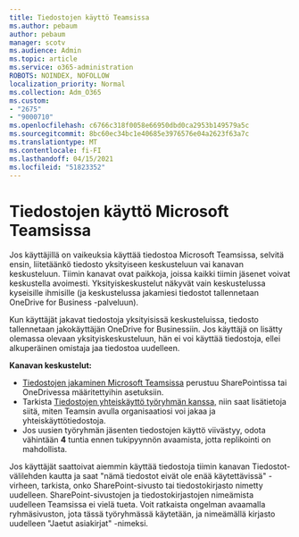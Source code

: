 ```yaml
---
title: Tiedostojen käyttö Teamsissa
ms.author: pebaum
author: pebaum
manager: scotv
ms.audience: Admin
ms.topic: article
ms.service: o365-administration
ROBOTS: NOINDEX, NOFOLLOW
localization_priority: Normal
ms.collection: Adm_O365
ms.custom:
- "2675"
- "9000710"
ms.openlocfilehash: c6766c318f0058e66950dbd0ca2953b149579a5c
ms.sourcegitcommit: 8bc60ec34bc1e40685e3976576e04a2623f63a7c
ms.translationtype: MT
ms.contentlocale: fi-FI
ms.lasthandoff: 04/15/2021
ms.locfileid: "51823352"
---
```

# <a name="accessing-files-in-microsoft-teams"></a>Tiedostojen käyttö Microsoft Teamsissa

Jos käyttäjillä on vaikeuksia käyttää tiedostoa Microsoft Teamsissa, selvitä ensin, liitetäänkö tiedosto yksityiseen keskusteluun vai kanavan keskusteluun. Tiimin kanavat ovat paikkoja, joissa kaikki tiimin jäsenet voivat keskustella avoimesti. Yksityiskeskustelut näkyvät vain keskustelussa kyseisille ihmisille (ja keskustelussa jakamiesi tiedostot tallennetaan OneDrive for Business -palveluun).

Kun käyttäjät jakavat tiedostoja yksityisissä keskusteluissa, tiedosto tallennetaan jakokäyttäjän OneDrive for Businessiin. Jos käyttäjä on lisätty olemassa olevaan yksityiskeskusteluun, hän ei voi käyttää tiedostoja, ellei alkuperäinen omistaja jaa tiedostoa uudelleen.    

**Kanavan keskustelut:**

- [Tiedostojen jakaminen Microsoft Teamsissa](https://docs.microsoft.com/MicrosoftTeams/sharing-files-in-teams) perustuu SharePointissa tai OneDrivessa määritettyihin asetuksiin. 
- Tarkista [Tiedostojen yhteiskäyttö työryhmän kanssa,](https://support.office.com/article/Collaborate-on-files-with-your-Team-9b200289-dbac-4823-85bd-628a5c7bb0ae) niin saat lisätietoja siitä, miten Teamsin avulla organisaatiosi voi jakaa ja yhteiskäyttötiedostoja. 
- Jos uusien työryhmän jäsenten tiedostojen käyttö viivästyy, odota vähintään **4** tuntia ennen tukipyynnön avaamista, jotta replikointi on mahdollista. 

Jos käyttäjät saattoivat aiemmin käyttää tiedostoja tiimin kanavan Tiedostot-välilehden kautta ja saat "nämä tiedostot eivät ole enää käytettävissä" -virheen, tarkista, onko SharePoint-sivusto tai tiedostokirjasto nimetty uudelleen. SharePoint-sivustojen ja tiedostokirjastojen nimeämista uudelleen Teamsissa ei vielä tueta. Voit ratkaista ongelman avaamalla ryhmäsivuston, jota tässä työryhmässä käytetään, ja nimeämällä kirjasto uudelleen "Jaetut asiakirjat" -nimeksi.